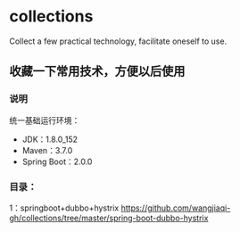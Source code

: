 # collections
Collect a few practical technology, facilitate oneself to use.

## 收藏一下常用技术，方便以后使用

### 说明
统一基础运行环境：
* JDK：1.8.0_152
* Maven：3.7.0
* Spring Boot：2.0.0


### 目录：
1：springboot+dubbo+hystrix  https://github.com/wangjiaqi-gh/collections/tree/master/spring-boot-dubbo-hystrix




